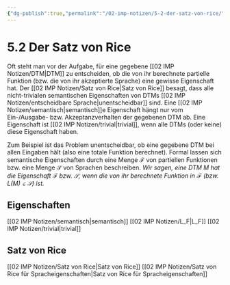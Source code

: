 ```yaml
---
{"dg-publish":true,"permalink":"/02-imp-notizen/5-2-der-satz-von-rice/","dgHomeLink":true,"dgPassFrontmatter":false}
---
```


# 5.2 Der Satz von Rice
Oft steht man vor der Aufgabe, für eine gegebene [[02 IMP Notizen/DTM|DTM]] zu entscheiden, ob die von ihr berechnete partielle Funktion (bzw. die von ihr akzeptierte Sprache) eine gewisse Eigenschaft hat. Der [[02 IMP Notizen/Satz von Rice|Satz von Rice]] besagt, dass alle nicht-trivialen semantischen Eigenschaften von DTMs [[02 IMP Notizen/entscheidbare Sprache|unentscheidbar]] sind. Eine [[02 IMP Notizen/semantisch|semantisch]]e Eigenschaft hängt nur vom Ein-/Ausgabe- bzw. Akzeptanzverhalten der gegebenen DTM ab. Eine Eigenschaft ist [[02 IMP Notizen/trivial|trivial]], wenn alle DTMs (oder keine) diese Eigenschaft haben. 

Zum Beispiel ist das Problem unentscheidbar, ob eine gegebene DTM bei allen Eingaben hält (also eine totale Funktion berechnet). Formal lassen sich semantische Eigenschaften durch eine Menge $\mathcal F$ von partiellen Funktionen bzw. eine Menge $\mathcal S$ von Sprachen beschreiben. *Wir sagen, eine DTM $M$ hat die Eigenschaft $\mathcal F$ bzw. $\mathcal S$, wenn die von ihr berechnete Funktion in $\mathcal F$ (bzw. $L(M)\in\mathcal S$) ist.*

## Eigenschaften
[[02 IMP Notizen/semantisch|semantisch]]
[[02 IMP Notizen/L_F|L_F]]
[[02 IMP Notizen/trivial|trivial]]

## Satz von Rice
[[02 IMP Notizen/Satz von Rice|Satz von Rice]]
[[02 IMP Notizen/Satz von Rice für Spracheigenschaften|Satz von Rice für Spracheigenschaften]]
